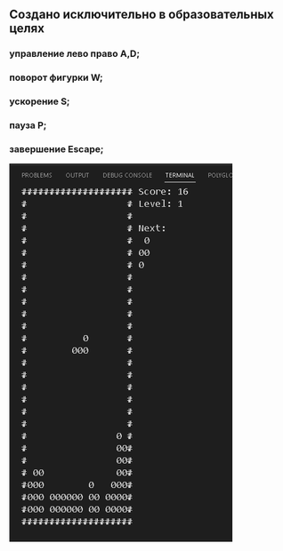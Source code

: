## Создано исключительно в образовательных целях
### управление лево право A,D; 
### поворот фигурки W; 
### ускорение S;
### пауза P;
### завершение Escape;

![](/TETRIS.png)